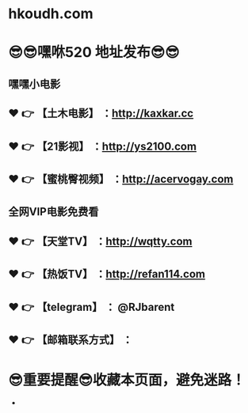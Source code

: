 # hkoudh.com
:sunglasses::sunglasses:嘿咻520 地址发布:sunglasses::sunglasses:
==
嘿嘿小电影
------
:heart: :point_right: 【土木电影】 ：http://kaxkar.cc
------
:heart: :point_right: 【21影视】 ：http://ys2100.com
------
:heart: :point_right: 【蜜桃臀视频】 ：http://acervogay.com
------
全网VIP电影免费看
------
:heart: :point_right: 【天堂TV】 ：http://wqtty.com
------
:heart: :point_right: 【热饭TV】 ：http://refan114.com
------
:heart: :point_right: 【telegram】 ： @RJbarent
------
:heart: :point_right: 【邮箱联系方式】 ：
------
:sunglasses:重要提醒:sunglasses:收藏本页面，避免迷路！
==

-

